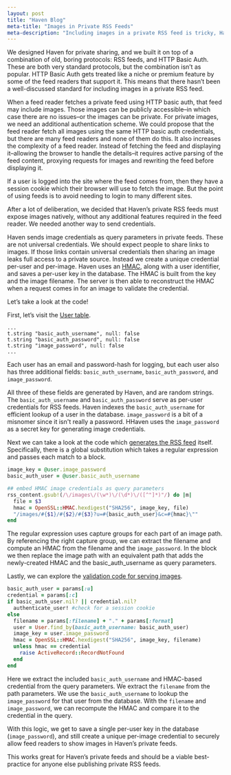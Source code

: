 ```yaml
---
layout: post
title: "Haven Blog"
meta-title: "Images in Private RSS Feeds"
meta-description: "Including images in a private RSS feed is tricky, Haven's approach uses a per-user credential and an HMAC to ensure compatibility with lots of feed readers"
---
```


We designed Haven for private sharing, and we built it on top of a combination of old, boring protocols: RSS feeds, and HTTP Basic Auth.  These are both very standard protocols, but the combination isn’t as popular. HTTP Basic Auth gets treated like a niche or premium feature by some of the feed readers that support it.  This means that there hasn’t been a well-discussed standard for including images in a private RSS feed.

When a feed reader fetches a private feed using HTTP basic auth, that feed may include images.  Those images can be publicly accessible–in which case there are no issues–or the images can be private.  For private images, we need an additional authentication scheme.  We could propose that the feed reader fetch all images using the same HTTP basic auth credentials, but there are many feed readers and none of them do this.  It also increases the complexity of a feed reader.  Instead of fetching the feed and displaying it–allowing the browser to handle the details–it requires active parsing of the feed content, proxying requests for images and rewriting the feed before displaying it.

If a user is logged into the site where the feed comes from, then they have a session cookie which their browser will use to fetch the image.  But the point of using feeds is to avoid needing to login to many different sites. 

After a lot of deliberation, we decided that Haven’s private RSS feeds must expose images natively, without any additional features required in the feed reader.  We needed another way to send credentials.  

Haven sends image credentials as query parameters in private feeds.  These are not universal credentials.  We should expect people to share links to images.  If those links contain universal credentials then sharing an image leaks full access to a private source.  Instead we create a unique credential per-user and per-image.  Haven uses an [HMAC](https://en.wikipedia.org/wiki/HMAC), along with a user identifier, and saves a per-user key in the database.  The HMAC is built from the key and the image filename.  The server is then able to reconstruct the HMAC when a request comes in for an image to validate the credential.

Let’s take a look at the code!

First, let’s visit the [User table](https://github.com/havenweb/haven/blob/4d0c37cb7398a92ca28f7d105be8151b05d0047e/db/schema.rb#L134-L136).

```
...
t.string "basic_auth_username", null: false
t.string "basic_auth_password", null: false
t.string "image_password", null: false
...
```

Each user has an email and password-hash for logging, but each user also has three additional fields: `basic_auth_username`, `basic_auth_password`, and `image_password`.

All three of these fields are generated by Haven, and are random strings.  The `basic_auth_username` and `basic_auth_password` serve as per-user credentials for RSS feeds.  Haven indexes the `basic_auth_username` for efficient lookup of a user in the database.  `image_password` is a bit of a misnomer since it isn't really a password.  HHaven uses the `image_password` as a secret key for generating image credentials.

Next we can take a look at the code which [generates the RSS feed](https://github.com/havenweb/haven/blob/4d0c37cb7398a92ca28f7d105be8151b05d0047e/app/views/posts/rss.builder#L10-L18) itself.  Specifically, there is a global substitution which takes a regular expression and passes each match to a block.

```ruby
image_key = @user.image_password
basic_auth_user = @user.basic_auth_username

## embed HMAC image credentials as query parameters
rss_content.gsub!(/\/images\/(\w*)\/(\d*)\/([^"]*)"/) do |m|
  file = $3
  hmac = OpenSSL::HMAC.hexdigest("SHA256", image_key, file)
  "/images/#{$1}/#{$2}/#{$3}?u=#{basic_auth_user}&c=#{hmac}\""
end
```


The regular expression uses capture groups for each part of an image path.  By referencing the right capture group, we can extract the filename and compute an HMAC from the filename and the `image_password`.  In the block we then replace the image path with an equivalent path that adds the newly-created HMAC and the basic_auth_username as query parameters.

Lastly, we can explore the [validation code for serving images](https://github.com/havenweb/haven/blob/4d0c37cb7398a92ca28f7d105be8151b05d0047e/app/controllers/images_controller.rb#L18-L30).

```ruby
basic_auth_user = params[:u]
credential = params[:c]
if basic_auth_user.nil? || credential.nil?
  authenticate_user! #check for a session cookie
else
  filename = params[:filename] + "." + params[:format]
  user = User.find_by(basic_auth_username: basic_auth_user)
  image_key = user.image_password
  hmac = OpenSSL::HMAC.hexdigest("SHA256", image_key, filename)
  unless hmac == credential
    raise ActiveRecord::RecordNotFound
  end
end
```

Here we extract the included `basic_auth_username` and HMAC-based credential from the query parameters.  We extract the `filename` from the path parameters.  We use the `basic_auth_username` to lookup the `image_password` for that user from the database.  With the `filename` and `image_password`, we can recompute the HMAC and compare it to the credential in the query.

With this logic, we get to save a single per-user key in the database (`image_password`), and still create a unique per-image credential to securely allow feed readers to show images in Haven’s private feeds.

This works great for Haven’s private feeds and should be a viable best-practice for anyone else publishing private RSS feeds.

